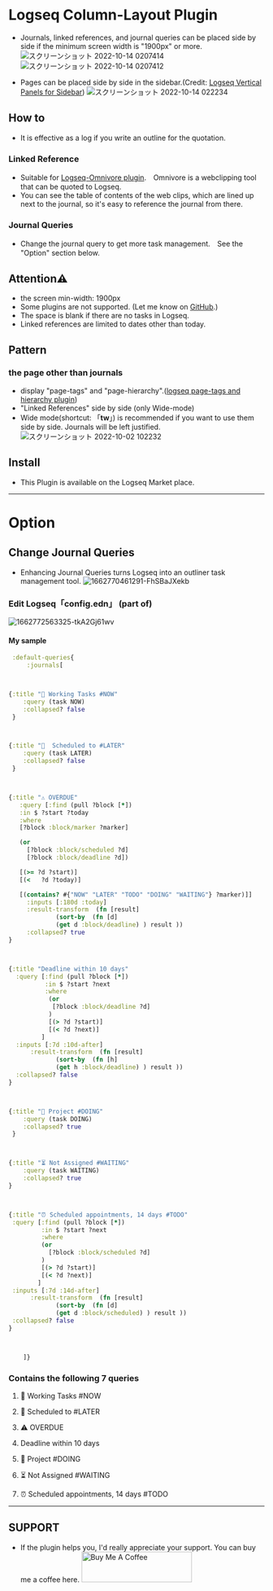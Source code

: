 # Logseq Column-Layout Plugin
 - Journals, linked references, and journal queries can be placed side by side if the minimum screen width is "1900px" or more.
![スクリーンショット 2022-10-14 0207414](https://user-images.githubusercontent.com/111847207/195663729-7c979e9e-9309-4f0b-9766-581778c5aaa7.png)
![スクリーンショット 2022-10-14 0207412](https://user-images.githubusercontent.com/111847207/195662824-35aecadd-c404-42a8-82eb-54ffc628c321.png)

 - Pages can be placed side by side in the sidebar.(Credit: [Logseq Vertical Panels for Sidebar](https://github.com/r-hegde/logseq-vertical-panels))
![スクリーンショット 2022-10-14 022234](https://user-images.githubusercontent.com/111847207/195664336-43845b98-7a45-4d78-884a-fa0048f49b47.png)


## How to
 - It is effective as a log if you write an outline for the quotation.
### Linked Reference
 - Suitable for [Logseq-Omnivore plugin](https://github.com/omnivore-app/logseq-omnivore).　Omnivore is a webclipping tool that can be quoted to Logseq.
 - You can see the table of contents of the web clips, which are lined up next to the journal, so it's easy to reference the journal from there.
### Journal Queries
 - Change the journal query to get more task management.　See the "Option" section below.


## Attention⚠️
 - the screen min-width: 1900px
 - Some plugins are not supported. (Let me know on [GitHub](https://github.com/YU000jp/Logseq-column-Layout/issues).)
 - The space is blank if there are no tasks in Logseq.
 - Linked references are limited to dates other than today.


## Pattern
### the page other than journals
 - display "page-tags" and "page-hierarchy".([logseq page-tags and hierarchy plugin](https://github.com/YU000jp/logseq-page-tags-and-hierarchy))
 - "Linked References" side by side (only Wide-mode)
 - Wide mode(shortcut: 「**tw**」) is recommended if you want to use them side by side. Journals will be left justified.
![スクリーンショット 2022-10-02 102232](https://user-images.githubusercontent.com/111847207/193434026-5595de15-2e40-42a2-95d4-ab0f1c2b55c3.png)


## Install
 - This Plugin is available on the Logseq Market place.


---


# Option
 ## Change Journal Queries
 - Enhancing Journal Queries turns Logseq into an outliner task management tool.
 ![1662770461291-FhSBaJXekb](https://user-images.githubusercontent.com/111847207/189484746-8364ad0c-98d2-4117-b321-b79d7c56052c.png)

 ### Edit Logseq「config.edn」 (part of)
![1662772563325-tkA2Gj61wv](https://user-images.githubusercontent.com/111847207/189498869-2b99016d-a2b3-44cc-80ed-f9e0cb123d78.png)


#### My sample

```clojure
 :default-queries{
	 :journals[



{:title "🔨 Working Tasks #NOW"
    :query (task NOW)
    :collapsed? false
 }



{:title "📅  Scheduled to #LATER"
    :query (task LATER)
    :collapsed? false
 }



{:title "⚠️ OVERDUE"
   :query [:find (pull ?block [*])
   :in $ ?start ?today
   :where
   [?block :block/marker ?marker]

   (or
     [?block :block/scheduled ?d]
     [?block :block/deadline ?d])

   [(>= ?d ?start)]
   [(<   ?d ?today)]

   [(contains? #{"NOW" "LATER" "TODO" "DOING" "WAITING"} ?marker)]]
     :inputs [:180d :today]
     :result-transform  (fn [result]
             (sort-by  (fn [d]
             (get d :block/deadline) ) result ))
     :collapsed? true
}



{:title "Deadline within 10 days"
  :query [:find (pull ?block [*])
          :in $ ?start ?next
          :where
           (or
            [?block :block/deadline ?d]
           )
           [(> ?d ?start)]
           [(< ?d ?next)]
         ]
  :inputs [:7d :10d-after]
      :result-transform  (fn [result]
             (sort-by  (fn [h]
             (get h :block/deadline) ) result ))
  :collapsed? false
}



{:title "🐬 Project #DOING"
    :query (task DOING)
    :collapsed? true
 }



{:title "⏳ Not Assigned #WAITING"
    :query (task WAITING)
    :collapsed? true
}



{:title "⏰ Scheduled appointments, 14 days #TODO"
 :query [:find (pull ?block [*])
         :in $ ?start ?next
         :where
         (or
           [?block :block/scheduled ?d]
         )
         [(> ?d ?start)]
         [(< ?d ?next)]
        ]
 :inputs [:7d :14d-after]
      :result-transform  (fn [result]
             (sort-by  (fn [d]
             (get d :block/scheduled) ) result ))
 :collapsed? false
}



    ]}
```


### Contains the following 7 queries


 1. 🔨 Working Tasks #NOW

 1. 📅 Scheduled to #LATER

 1. ⚠️ OVERDUE

 1. Deadline within 10 days

 1. 🐬 Project #DOING

 1. ⏳ Not Assigned #WAITING

 1. ⏰ Scheduled appointments, 14 days #TODO
 
 ---
 

## SUPPORT
  - If the plugin helps you, I'd really appreciate your support. You can buy me a coffee here.
 <a href="https://www.buymeacoffee.com/yu000japan" target="_blank"><img src="https://cdn.buymeacoffee.com/buttons/v2/default-yellow.png" alt="Buy Me A Coffee" style="height: 60px !important;width: 217px !important;" ></a>
 
